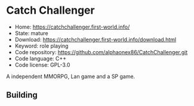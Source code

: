 # Catch Challenger

- Home: https://catchchallenger.first-world.info/
- State: mature
- Download: https://catchchallenger.first-world.info/download.html
- Keyword: role playing
- Code repository: https://github.com/alphaonex86/CatchChallenger.git
- Code language: C++
- Code license: GPL-3.0

A independent MMORPG, Lan game and a SP game.

## Building


